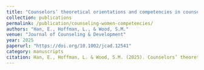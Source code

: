 ```yaml
---
title: "Counselors’ theoretical orientations and competencies in counseling women"
collection: publications
permalink: /publication/counseling-women-competencies/
authors: "Han, E., Hoffman, L., & Wood, S.M."
venue: "Journal of Counseling & Development"
year: 2025
paperurl: "https://doi.org/10.1002/jcad.12541"
category: manuscripts
citation: Han, E., Hoffman, L. & Wood, S.M. (2025). Counselors’ theoretical orientations and competencies in counseling women. Journal of Counseling & Development, 103(1), 97-109. https://doi.org/10.1002/jcad.12541 
---
```

